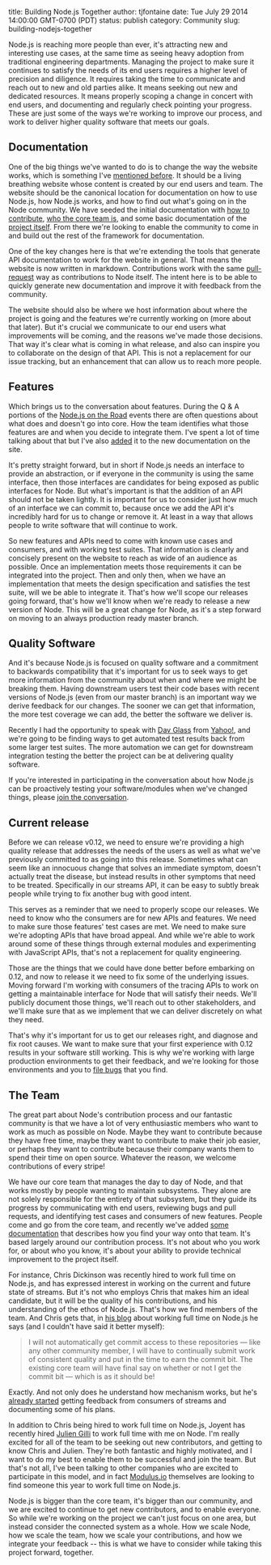 title: Building Node.js Together
author: tjfontaine
date: Tue July 29 2014 14:00:00 GMT-0700 (PDT)
status: publish
category: Community
slug: building-nodejs-together

Node.js is reaching more people than ever, it's attracting new and interesting
use cases, at the same time as seeing heavy adoption from traditional
engineering departments. Managing the project to make sure it continues to
satisfy the needs of its end users requires a higher level of precision and
diligence. It requires taking the time to communicate and reach out to new and
old parties alike. It means seeking out new and dedicated resources. It means
properly scoping a change in concert with end users, and documenting and
regularly check pointing your progress. These are just some of the ways we're
working to improve our process, and work to deliver higher quality software
that meets our goals.

## Documentation

One of the big things we've wanted to do is to change the way the website
works, which is something I've [mentioned
before](http://blog.nodejs.org/2014/01/16/nodejs-road-ahead/). It should be a
living breathing website whose content is created by our end users and team.
The website should be the canonical location for documentation on how to use
Node.js, how Node.js works, and how to find out what's going on in the Node
community. We have seeded the initial documentation with [how to
contribute](http://nodejs.org/documentation/contributing), [who the core team
is](http://nodejs.org/about/core-team), and some basic documentation of the
[project itself](http://nodejs.org/about/organization). From there we're
looking to enable the community to come in and build out the rest of the
framework for documentation.

One of the key changes here is that we're extending the tools that generate API
documentation to work for the website in general. That means the website is now
written in markdown. Contributions work with the same
[pull-request](http://nodejs.org/documentation/contributing) way as
contributions to Node itself. The intent here is to be able to quickly generate
new documentation and improve it with feedback from the community.

The website should also be where we host information about where the project is
going and the features we're currently working on (more about that later). But
it's crucial we communicate to our end users what improvements will be coming,
and the reasons we've made those decisions. That way it's clear what is coming
in what release, and also can inspire you to collaborate on the design of that
API. This is not a replacement for our issue tracking, but an enhancement that
can allow us to reach more people.

## Features

Which brings us to the conversation about features. During the Q & A portions
of the [Node.js on the
Road](http://blog.nodejs.org/2014/06/11/notes-from-the-road/) events there are
often questions about what does and doesn't go into core. How the team
identifies what those features are and when you decide to integrate them. I've
spent a lot of time talking about that but I've also
[added](http://nodejs.org/about/organization) it to the new documentation on
the site.

It's pretty straight forward, but in short if Node.js needs an interface to
provide an abstraction, or if everyone in the community is using the same
interface, then those interfaces are candidates for being exposed as public
interfaces for Node. But what's important is that the addition of an API should
not be taken lightly. It is important for us to consider just how much of an
interface we can commit to, because once we add the API it's incredibly hard
for us to change or remove it. At least in a way that allows people to write
software that will continue to work.

So new features and APIs need to come with known use cases and consumers, and
with working test suites. That information is clearly and concisely present on
the website to reach as wide of an audience as possible. Once an implementation
meets those requirements it can be integrated into the project. Then and only
then, when we have an implementation that meets the design specification and
satisfies the test suite, will we be able to integrate it. That's how we'll
scope our releases going forward, that's how we'll know when we're ready to
release a new version of Node. This will be a great change for Node, as it's a
step forward on moving to an always production ready master branch.

## Quality Software

And it's because Node.js is focused on quality software and a commitment to
backwards compatibility that it's important for us to seek ways to get more
information from the community about when and where we might be breaking them.
Having downstream users test their code bases with recent versions of Node.js
(even from our master branch) is an important way we derive feedback for our
changes. The sooner we can get that information, the more test coverage we can
add, the better the software we deliver is.

Recently I had the opportunity to speak with [Dav
Glass](http://twitter.com/davglass) from [Yahoo!](http://yahoo.com), and we're
going to be finding ways to get automated test results back from some larger
test suites. The more automation we can get for downstream integration testing
the better the project can be at delivering quality software.

If you're interested in participating in the conversation about how Node.js can
be proactively testing your software/modules when we've changed things, please
[join the conversation](http://github.com/joyent/node/issues).

## Current release

Before we can release v0.12, we need to ensure we're providing a high quality
release that addresses the needs of the users as well as what we've previously
committed to as going into this release. Sometimes what can seem like an
innocuous change that solves an immediate symptom, doesn't actually treat the
disease, but instead results in other symptoms that need to be treated.
Specifically in our streams API, it can be easy to subtly break people while
trying to fix another bug with good intent.

This serves as a reminder that we need to properly scope our releases. We need
to know who the consumers are for new APIs and features. We need to make sure
those features' test cases are met. We need to make sure we're adopting APIs
that have broad appeal. And while we're able to work around some of these
things through external modules and experimenting with JavaScript APIs, that's
not a replacement for quality engineering.

Those are the things that we could have done better before embarking on 0.12,
and now to release it we need to fix some of the underlying issues. Moving
forward I'm working with consumers of the tracing APIs to work on getting a
maintainable interface for Node that will satisfy their needs. We'll publicly
document those things, we'll reach out to other stakeholders, and we'll make
sure that as we implement that we can deliver discretely on what they need.

That's why it's important for us to get our releases right, and diagnose and
fix root causes. We want to make sure that your first experience with 0.12
results in your software still working. This is why we're working with large
production environments to get their feedback, and we're looking for those
environments and you to [file bugs](https://github.com/joyent/node/issues) that
you find.

## The Team

The great part about Node's contribution process and our fantastic community is
that we have a lot of very enthusiastic members who want to work as much as
possible on Node. Maybe they want to contribute because they have free time,
maybe they want to contribute to make their job easier, or perhaps they want to
contribute because their company wants them to spend their time on open source.
Whatever the reason, we welcome contributions of every stripe!

We have our core team that manages the day to day of Node, and that works
mostly by people wanting to maintain subsystems. They alone are not solely
responsible for the entirety of that subsystem, but they guide its progress by
communicating with end users, reviewing bugs and pull requests, and identifying
test cases and consumers of new features. People come and go from the core
team, and recently we've added [some
documentation](http://nodejs.org/about/organization) that describes how you
find your way onto that team. It's based largely around our contribution
process. It's not about who you work for, or about who you know, it's about
your ability to provide technical improvement to the project itself.

For instance, Chris Dickinson was recently hired to work full time on Node.js,
and has expressed interest in working on the current and future state of
streams. But it's not who employs Chris that makes him an ideal candidate, but
it will be the quality of his contributions, and his understanding of the ethos
of Node.js. That's how we find members of the team. And Chris gets that, in
[his blog](http://neversaw.us/2014/05/08/on-joining-walmart-labs/) about
working full time on Node.js he says (and I couldn't have said it better
myself):

> I will not automatically get commit access to these repositories — like any
other community member, I will have to continually submit work of consistent
quality and put in the time to earn the commit bit. The existing core team will
have final say on whether or not I get the commit bit — which is as it should
be!

Exactly. And not only does he understand how mechanism works, but he's [already
started](http://neversaw.us/2014/07/13/june-recap/) getting feedback from
consumers of streams and documenting some of his plans.

In addition to Chris being hired to work full time on Node.js, Joyent has
recently hired [Julien Gilli](https://github.com/misterdjules) to work full
time with me on Node. I'm really excited for all of the team to be seeking out
new contributors, and getting to know Chris and Julien. They're both fantastic
and highly motivated, and I want to do my best to enable them to be successful
and join the team. But that's not all, I've been talking to other companies who
are excited to participate in this model, and in fact
[Modulus.io](http://modulus.io) themselves are looking to find someone this
year to work full time on Node.js.

Node.js is bigger than the core team, it's bigger than our community, and we
are excited to continue to get new contributors, and to enable everyone. So
while we're working on the project we can't just focus on one area, but instead
consider the connected system as a whole. How we scale Node, how we scale the
team, how we scale your contributions, and how we integrate your feedback --
this is what we have to consider while taking this project forward, together.
